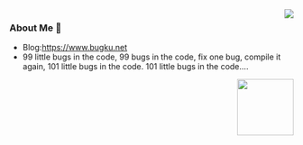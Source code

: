 <img align="right" src="https://github-readme-stats.vercel.app/api?username=FishM4n&count_private=true&show_icons=true&hide=prs&theme=radical" />

### About Me 👋

- Blog:https://www.bugku.net
- 99 little bugs in the code,
99 bugs in the code,
fix one bug, compile it again,
101 little bugs in the code.
101 little bugs in the code….

<img align='right' src="https://profile-counter.glitch.me/bwcxljsm/count.svg" width="100">
